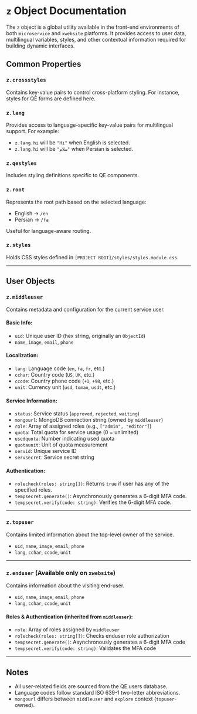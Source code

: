 # `z` Object Documentation

The `z` object is a global utility available in the front-end environments of both `microservice` and `xwebsite` platforms. It provides access to user data, multilingual variables, styles, and other contextual information required for building dynamic interfaces.

## Common Properties

### `z.crossstyles`
Contains key-value pairs to control cross-platform styling. For instance, styles for QE forms are defined here.

### `z.lang`
Provides access to language-specific key-value pairs for multilingual support. For example:
- `z.lang.hi` will be `"Hi"` when English is selected.
- `z.lang.hi` will be `"سلام"` when Persian is selected.

### `z.qestyles`
Includes styling definitions specific to QE components.

### `z.root`
Represents the root path based on the selected language:
- English → `/en`
- Persian → `/fa`

Useful for language-aware routing.

### `z.styles`
Holds CSS styles defined in `[PROJECT ROOT]/styles/styles.module.css`.

---

## User Objects

### `z.middleuser`
Contains metadata and configuration for the current service user.

#### Basic Info:
- `uid`: Unique user ID (hex string, originally an `ObjectId`)
- `name`, `image`, `email`, `phone`

#### Localization:
- `lang`: Language code (`en`, `fa`, `fr`, etc.)
- `cchar`: Country code (`US`, `UK`, etc.)
- `ccode`: Country phone code (`+1`, `+98`, etc.)
- `unit`: Currency unit (`usd`, `toman`, `usdt`, etc.)

#### Service Information:
- `status`: Service status (`approved`, `rejected`, `waiting`)
- `mongourl`: MongoDB connection string (owned by `middleuser`)
- `role`: Array of assigned roles (e.g., `["admin", "editor"]`)
- `quota`: Total quota for service usage (0 = unlimited)
- `usedquota`: Number indicating used quota
- `quotaunit`: Unit of quota measurement
- `servid`: Unique service ID
- `servsecret`: Service secret string

#### Authentication:
- `rolecheck(roles: string[])`: Returns `true` if user has any of the specified roles.
- `tempsecret.generate()`: Asynchronously generates a 6-digit MFA code.
- `tempsecret.verify(code: string)`: Verifies the 6-digit MFA code.

---

### `z.topuser`
Contains limited information about the top-level owner of the service.

- `uid`, `name`, `image`, `email`, `phone`
- `lang`, `cchar`, `ccode`, `unit`

---

### `z.enduser` (Available only on `xwebsite`)

Contains information about the visiting end-user.

- `uid`, `name`, `image`, `email`, `phone`
- `lang`, `cchar`, `ccode`, `unit`

#### Roles & Authentication (inherited from `middleuser`):
- `role`: Array of roles assigned by `middleuser`
- `rolecheck(roles: string[])`: Checks enduser role authorization
- `tempsecret.generate()`: Asynchronously generates a 6-digit MFA code
- `tempsecret.verify(code: string)`: Validates the MFA code

---

## Notes
- All user-related fields are sourced from the QE users database.
- Language codes follow standard ISO 639-1 two-letter abbreviations.
- `mongourl` differs between `middleuser` and `explore` context (`topuser`-owned).